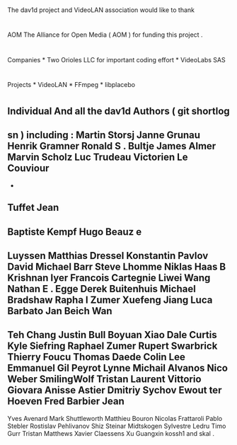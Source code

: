 #
The
dav1d
project
and
VideoLAN
association
would
like
to
thank
#
#
AOM
The
Alliance
for
Open
Media
(
AOM
)
for
funding
this
project
.
#
#
Companies
*
Two
Orioles
LLC
for
important
coding
effort
*
VideoLabs
SAS
#
#
Projects
*
VideoLAN
*
FFmpeg
*
libplacebo
#
#
Individual
And
all
the
dav1d
Authors
(
git
shortlog
-
sn
)
including
:
Martin
Storsj
Janne
Grunau
Henrik
Gramner
Ronald
S
.
Bultje
James
Almer
Marvin
Scholz
Luc
Trudeau
Victorien
Le
Couviour
-
-
Tuffet
Jean
-
Baptiste
Kempf
Hugo
Beauz
e
-
Luyssen
Matthias
Dressel
Konstantin
Pavlov
David
Michael
Barr
Steve
Lhomme
Niklas
Haas
B
Krishnan
Iyer
Francois
Cartegnie
Liwei
Wang
Nathan
E
.
Egge
Derek
Buitenhuis
Michael
Bradshaw
Rapha
l
Zumer
Xuefeng
Jiang
Luca
Barbato
Jan
Beich
Wan
-
Teh
Chang
Justin
Bull
Boyuan
Xiao
Dale
Curtis
Kyle
Siefring
Raphael
Zumer
Rupert
Swarbrick
Thierry
Foucu
Thomas
Daede
Colin
Lee
Emmanuel
Gil
Peyrot
Lynne
Michail
Alvanos
Nico
Weber
SmilingWolf
Tristan
Laurent
Vittorio
Giovara
Anisse
Astier
Dmitriy
Sychov
Ewout
ter
Hoeven
Fred
Barbier
Jean
-
Yves
Avenard
Mark
Shuttleworth
Matthieu
Bouron
Nicolas
Frattaroli
Pablo
Stebler
Rostislav
Pehlivanov
Shiz
Steinar
Midtskogen
Sylvestre
Ledru
Timo
Gurr
Tristan
Matthews
Xavier
Claessens
Xu
Guangxin
kossh1
and
skal
.
